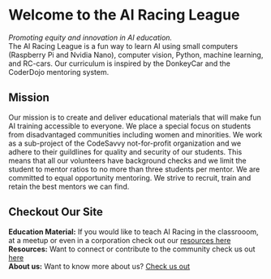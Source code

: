 # Welcome to the AI Racing League
*Promoting* *equity* *and* *innovation* *in* *AI* *education.*</br>
The AI Racing League is a fun way to learn AI using small computers (Raspberry Pi and Nvidia Nano), computer vision, Python, machine learning, and RC-cars. Our curriculum is inspired by the DonkeyCar and the CoderDojo mentoring system.

## Mission
Our mission is to create and deliver educational materials that will make fun AI training accessible to everyone. We place a special focus on students from disadvantaged communities including women and minorities.  We  work as a sub-project of the CodeSavvy not-for-profit organization and we adhere to their guildlines for quality and security of our students.  This means that all our volunteers have background checks and we limit the student to mentor ratios to no more than three students per mentor.  We are committed to equal opportunity mentoring.  We strive to recruit, train and retain the best mentors we can find.

## Checkout Our Site
**Education Material:** If you would like to teach AI Racing in the classrooom, at a meetup or even in a corporation check out our [resources here](content/resources.md) <br/>
**Resources:** Want to connect or contribute to the community check us out [here](content/resources.md)</br>
**About us:** Want to know more about us? [Check us out](content/about.md)
